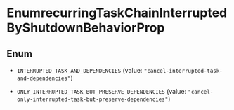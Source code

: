 

# EnumrecurringTaskChainInterruptedByShutdownBehaviorProp

## Enum


* `INTERRUPTED_TASK_AND_DEPENDENCIES` (value: `"cancel-interrupted-task-and-dependencies"`)

* `ONLY_INTERRUPTED_TASK_BUT_PRESERVE_DEPENDENCIES` (value: `"cancel-only-interrupted-task-but-preserve-dependencies"`)



